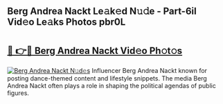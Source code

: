 ## Berg Andrea Nackt Le𝚊k𝚎d N𝚞𝚍e - Part-6iI Vid𝚎o Le𝚊ks Photos pbr0L

# <h2><a href="http://fb30g25.evod.top/?m=Berg+Andrea+Nackt">🔗 👉🔴 Berg Andrea Nackt Vid𝚎o Ph𝚘t𝚘s</a></h2>

[![Berg Andrea Nackt N𝚞d𝚎s](https://i.imgur.com/8V9OHl7.gif)](http://fb30g25.evod.top/?m=Berg+Andrea+Nackt)
Influencer Berg Andrea Nackt known for posting dance-themed content and lifestyle snippets. The media Berg Andrea Nackt often plays a role in shaping the political agendas of public figures. 
